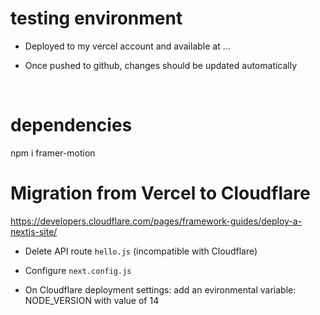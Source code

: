 # testing environment

- Deployed to my vercel account and available at ...

- Once pushed to github, changes should be updated automatically

<br>

# dependencies
 
npm i framer-motion

# Migration from Vercel to Cloudflare

https://developers.cloudflare.com/pages/framework-guides/deploy-a-nextjs-site/

- Delete API route `hello.js` (incompatible with Cloudflare)

- Configure `next.config.js`

- On Cloudflare deployment settings: add an evironmental variable: NODE_VERSION with value of 14